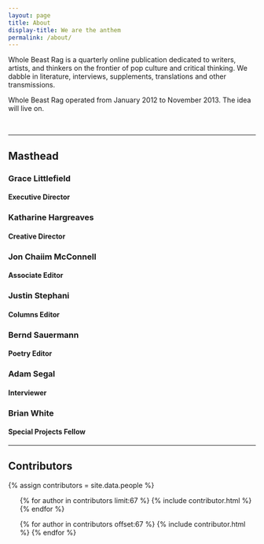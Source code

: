 ```yaml
---
layout: page
title: About
display-title: We are the anthem  
permalink: /about/
---
```

<p>Whole Beast Rag is a quarterly online publication dedicated to writers, artists, and thinkers on the frontier of pop culture and critical thinking. We dabble in literature, interviews, supplements, translations and other transmissions.</p>
<p>Whole Beast Rag operated from January 2012 to November 2013. The idea will live on.</p>
<br>
<hr>

<h2>Masthead</h2>
<div class="uk-grid uk-padding-small">
    <div class="uk-width-1-2 masthead uk-width-1-2 uk-margin">
    <h3>Grace Littlefield</h3>
    <h4>Executive Director</h4>
    </div>
    <div class="uk-width-1-2 uk-width-1-2 uk-margin">
    <h3>Katharine Hargreaves</h3>
    <h4>Creative Director</h4>
    </div>
    <div class="uk-width-1-2 masthead uk-width-1-2 uk-margin">
    <h3>Jon Chaiim McConnell</h3>
    <h4>Associate Editor</h4>
    </div>
     <div class="uk-width-1-2 uk-width-1-2 uk-margin">
    <h3>Justin Stephani</h3>
    <h4>Columns Editor</h4>
    </div>
    <div class="uk-width-1-2 masthead uk-width-1-2 uk-margin">
    <h3>Bernd Sauermann</h3>
    <h4>Poetry Editor</h4>
    </div>
      <div class="uk-width-1-2 uk-width-1-2 uk-margin">
    <h3>Adam Segal</h3>
    <h4>Interviewer</h4>
    </div>
    <div class="uk-width-1-2 masthead uk-width-1-2 uk-margin">
    <h3>Brian White</h3>
    <h4>Special Projects Fellow</h4>
    </div>
   
  
</div>
<hr/>

<h2>Contributors</h2>
<div class="contributors uk-grid uk-padding-small">
{% assign contributors = site.data.people %}
  <div class="uk-width-1-2 uk-width-1-2">
    <ul uk-accordion class="">
      {% for author in contributors limit:67 %}
        {% include contributor.html %}
      {% endfor %}
    </ul>
  </div>
  <div class="uk-width-1-2 uk-width-1-2">
    <ul uk-accordion class="">
      {% for author in contributors offset:67 %}
        {% include contributor.html %}
      {% endfor %}
    </ul>
  </div>
</div>
</div>
<div class="clearfix"></div>
<!-- <script>
$( ".contributor-head" ).click(function() {
  $('.contributor-body').hide();
  //$(this).addClass
  $(this).next('.contributor-body').show();
});
</script>
<script>
$(document).ready(function() {
   var linkedAuthor = $(location).attr('hash');
  if (!linkedAuthor){
  } else {
  $(linkedAuthor).addClass('byline');
  };
});
</script> -->
